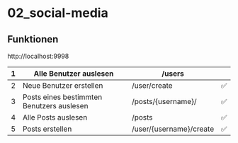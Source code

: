 # 02_social-media

## Funktionen

http://localhost:9998

| 1 | Alle Benutzer auslesen                    | /users                  |     |
|---|-------------------------------------------|-------------------------|-----|
| 2 | Neue Benutzer erstellen                   | /user/create            | ✅   |
| 3 | Posts eines bestimmten Benutzers auslesen | /posts/{username}/      | ✅   |
| 4 | Alle Posts auslesen                       | /posts                  | ✅   |
| 5 | Posts erstellen                           | /user/{username}/create | ✅   |
